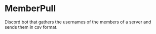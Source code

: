 # MemberPull

Discord bot that gathers the usernames of the members of a server and sends them in csv format.
